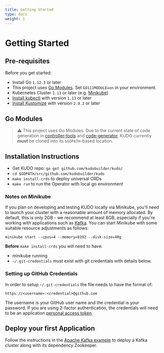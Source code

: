 ```yaml
---
title: Getting Started
type: docs
weight: 1
---
```


# Getting Started

## Pre-requisites

Before you get started:

- Install Go `1.12.3` or later
- This project uses [Go Modules](https://github.com/golang/go/wiki/Modules). Set `GO111MODULE=on` in your environment.
- Kubernetes Cluster `1.13` or later (e.g. [Minikube](https://kubernetes.io/docs/tasks/tools/install-minikube/))
- [Install kubectl](https://kubernetes.io/docs/tasks/tools/install-kubectl/) with version `1.13` or later
- [Install Kustomize](https://github.com/kubernetes-sigs/kustomize/blob/master/docs/INSTALL.md) with version `2.0.3` or later

## Go Modules

> ⚠️ This project uses Go Modules. Due to the current state of code generation in [controller-tools](https://github.com/kubernetes-sigs/controller-tools) and [code-generator](https://github.com/kubernetes/code-generator), KUDO currently **must** be cloned into its `$GOPATH`-based location.

## Installation Instructions

- Get KUDO repo: `go get github.com/kudobuilder/kudo/`
- `cd $GOPATH/src/github.com/kudobuilder/kudo`
- `make install-crds` to deploy universal CRDs
- `make run` to run the Operator with local go environment

### Notes on Minikube
If you plan on developing and testing KUDO locally via Minikube, you'll need to launch your cluster with a reasonable amount of memory allocated.  By default, this is only 2GB - we recommend at least 8GB, especially if you're working with applications such as [Kafka](/docs/examples/apache-kafka/).  You can start Minikube with some suitable resource adjustments as follows:

``` shell
minikube start --cpus=4 --memory=8192 --disk-size=40g
```

**Before** `make install-crds` you will need to have:

 * minikube running
 * `~/.git-credentials` must exist with git credentials with details below.

### Setting up GitHub Credentials
In order to setup `~/.git-credentials` the file needs to have the format of:
```
https://<username>:<credential>@github.com
```

The username is your GitHub user name and the credential is your password. If you are using 2-factor authentication, the credentials will need to be an application [personal access token](https://help.github.com/en/articles/creating-a-personal-access-token-for-the-command-line).


## Deploy your first Application

Follow the instructions in the [Apache Kafka example](/docs/examples/apache-kafka/) to deploy a Kafka cluster along with its dependency Zookeeper.
